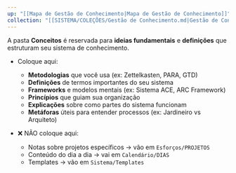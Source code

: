 ```yaml
---
up: "[[Mapa de Gestão de Conhecimento|Mapa de Gestão de Conhecimento]]"
collection: "[[SISTEMA/COLEÇÕES/Gestão de Conhecimento.md|Gestão de Conhecimento]]"
---
```

A pasta **Conceitos** é reservada para **ideias fundamentais** e **definições** que estruturam seu sistema de conhecimento.

- Coloque aqui:
	- **Metodologias** que você usa (ex: Zettelkasten, PARA, GTD)
	- **Definições** de termos importantes do seu sistema
	- **Frameworks** e modelos mentais (ex: Sistema ACE, ARC Framework)
	- **Princípios** que guiam sua organização
	- **Explicações** sobre como partes do sistema funcionam
	- **Metáforas** úteis para entender processos (ex: Jardineiro vs Arquiteto)

- ❌ NÃO coloque aqui:
	- Notas sobre projetos específicos → vão em `Esforços/PROJETOS`
	- Conteúdo do dia a dia → vai em `Calendário/DIAS`
	- Templates → vão em `Sistema/Templates`

